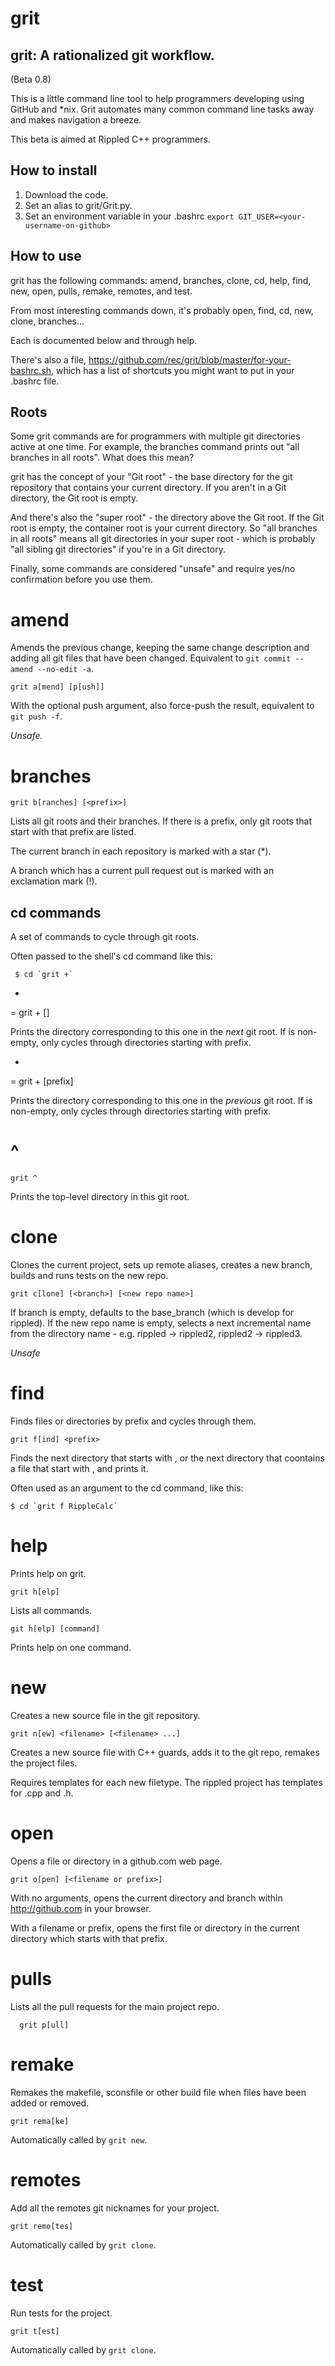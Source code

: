 grit
====

grit: A rationalized git workflow.
----------------------------

(Beta 0.8)

This is a little command line tool to help programmers developing using GitHub
and *nix.  Grit automates many common command line tasks away and makes
navigation a breeze.

This beta is aimed at Rippled C++ programmers.


How to install
--------------

1. Download the code.
2. Set an alias to grit/Grit.py.
3. Set an environment variable in your .bashrc `export GIT_USER=<your-username-on-github>`


How to use
-----------

grit has the following commands: amend, branches, clone, cd, help, find, new,
    open, pulls, remake, remotes, and test.

From most interesting commands down, it's probably open, find, cd, new, clone,
branches...

Each is documented below and through help.

There's also a file, https://github.com/rec/grit/blob/master/for-your-bashrc.sh,
which has a list of shortcuts you might want to put in your .bashrc file.


Roots
-----

Some grit commands are for programmers with multiple git directories active at
one time.  For example, the branches command prints out "all branches in all
roots".  What does this mean?

grit has the concept of your "Git root" - the base directory for the git
repository that contains your current directory.  If you aren't in a Git
directory, the Git root is empty.

And there's also the "super root" - the directory above the Git root.  If
the Git root is empty, the container root is your current directory.  So "all
branches in all roots" means all git directories in your super root - which is
probably "all sibling git directories" if you're in a Git directory.


Finally, some commands are considered "unsafe" and require yes/no confirmation
before you use them.


amend
=====

Amends the previous change, keeping the same change description and adding all
git files that have been changed.  Equivalent to
`git commit --amend --no-edit -a`.

    grit a[mend] [p[ush]]

With the optional push argument, also force-push the result, equivalent to
`git push -f`.

*Unsafe.*


branches
======

    grit b[ranches] [<prefix>]

Lists all git roots and their branches.  If there is a prefix, only git roots
that start with that prefix are listed.

The current branch in each repository is marked with a star (*).

A branch which has a current pull request out is marked with an
exclamation mark (!).

cd commands
-----------

A set of commands to cycle through git roots.

Often passed to the shell's cd command like this:

     $ cd `grit +`


+
=
    grit + [<prefix>]

Prints the directory corresponding to this one in the _next_ git root.
If <prefix> is non-empty, only cycles through directories starting with prefix.

-
=
    grit + [prefix]

Prints the directory corresponding to this one in the _previous_ git root.
If <prefix> is non-empty, only cycles through directories starting with prefix.

^
=
    grit ^

Prints the top-level directory in this git root.


clone
=====

Clones the current project, sets up remote aliases, creates a new branch, builds
and runs tests on the new repo.


    grit c[lone] [<branch>] [<new repo name>]

If branch is empty, defaults to the base_branch (which is develop for rippled).
If the new repo name is empty, selects a next incremental name from the
directory name - e.g. rippled -> rippled2, rippled2 -> rippled3.

*Unsafe*


find
=====

Finds files or directories by prefix and cycles through them.

    grit f[ind] <prefix>

Finds the next directory that starts with <prefix>, or the next directory that
coontains a file that start with <prefix>, and prints it.

Often used as an argument to the cd command, like this:

    $ cd `grit f RippleCalc`


help
===

Prints help on grit.


    grit h[elp]

Lists all commands.

    git h[elp] [command]

Prints help on one command.


new
===

Creates a new source file in the git repository.

    grit n[ew] <filename> [<filename> ...]

Creates a new source file with C++ guards, adds it to the git repo, remakes
the project files.

Requires templates for each new filetype.  The rippled project has templates for
.cpp and .h.


open
====

Opens a file or directory in a github.com web page.

    grit o[pen] [<filename or prefix>]

With no arguments, opens the current directory and branch within
http://github.com in your browser.

With a filename or prefix, opens the first file or directory in the current
directory which starts with that prefix.


pulls
=====

Lists all the pull requests for the main project repo.

      grit p[ull]

remake
======

Remakes the makefile, sconsfile or other build file when files have been
added or removed.

    grit rema[ke]

Automatically called by `grit new`.

remotes
======

Add all the remotes git nicknames for your project.

    grit remo[tes]

Automatically called by `grit clone`.

test
====

Run tests for the project.

    grit t[est]

Automatically called by `grit clone`.

#
